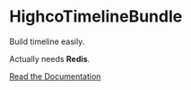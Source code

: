 HighcoTimelineBundle
====================

Build timeline easily.

Actually needs **Redis**.

[Read the Documentation](https://github.com/stephpy/TimelineBundle/blob/master/doc/index.markdown)
